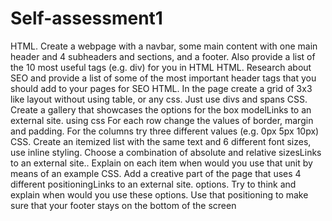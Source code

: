 # Self-assessment1
HTML. Create a webpage with a navbar, some main content with one main header and 4 subheaders and sections, and a footer. Also provide a list of the 10 most useful tags (e.g. div) for you in HTML
HTML. Research about SEO and provide a list of some of the most important header tags that you should add to your pages for SEO
HTML. In the page create a grid of 3x3 like layout without using table, or any css. Just use divs and spans
CSS. Create a gallery that showcases the options for the box modelLinks to an external site. using css  For each row change the values of border, margin and padding. For the columns try three different values (e.g. 0px 5px 10px)
CSS. Create an itemized list with the same text and 6 different font sizes, use inline styling. Choose a combination of absolute and relative sizesLinks to an external site.. Explain on each item when would you use that unit by means of an example
CSS. Add a creative part of the page that uses 4 different positioningLinks to an external site. options. Try to think and explain when would you use these options. Use that positioning to make sure that your footer stays on the bottom of the screen
